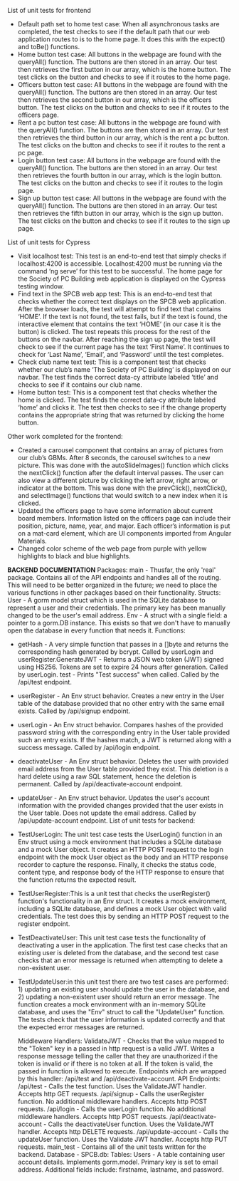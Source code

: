List of unit tests for frontend
- Default path set to home test case: When all asynchronous tasks are completed, the test checks to see if the default path that our web application routes to is to the home page. It does this with the expect() and toBe() functions. 
- Home button test case: All buttons in the webpage are found with the queryAll() function. The buttons are then stored in an array. Our test then retrieves the first button in our array, which is the home button. The test clicks on the button and checks to see if it routes to the home page. 
- Officers button test case: All buttons in the webpage are found with the queryAll() function. The buttons are then stored in an array. Our test then retrieves the second button in our array, which is the officers button. The test clicks on the button and checks to see if it routes to the officers page. 
- Rent a pc button test case: All buttons in the webpage are found with the queryAll() function. The buttons are then stored in an array. Our test then retrieves the third button in our array, which is the rent a pc button. The test clicks on the button and checks to see if it routes to the rent a pc page. 
- Login button test case: All buttons in the webpage are found with the queryAll() function. The buttons are then stored in an array. Our test then retrieves the fourth button in our array, which is the login button. The test clicks on the button and checks to see if it routes to the login page. 
- Sign up button test case: All buttons in the webpage are found with the queryAll() function. The buttons are then stored in an array. Our test then retrieves the fifth button in our array, which is the sign up button. The test clicks on the button and checks to see if it routes to the sign up page. 

List of unit tests for Cypress
- Visit localhost test: This test is an end-to-end test that simply checks if localhost:4200 is accessible. Localhost:4200 must be running via the command ‘ng serve’ for this test to be successful. The home page for the Society of PC Building web application is displayed on the Cypress testing window.
- Find text in the SPCB web app test: This is an end-to-end test that checks whether the correct text displays on the SPCB web application. After the browser loads, the test will attempt to find text that contains ‘HOME’. If the text is not found, the test fails, but if the text is found, the interactive element that contains the text ‘HOME’ (in our case it is the button) is clicked. The test repeats this process for the rest of the buttons on the navbar. After reaching the sign up page, the test will check to see if the current page has the text ‘First Name’. It continues to check for ‘Last Name’, ‘Email’, and ‘Password’ until the test completes. 
- Check club name text test: This is a component test that checks whether our club’s name ‘The Society of PC Building’ is displayed on our navbar. The test finds the correct data-cy attribute labeled ‘title’ and checks to see if it contains our club name.
- Home button test: This is a component test that checks whether the home is clicked. The test finds the correct data-cy attribute labeled ‘home’ and clicks it. The test then checks to see if the change property contains the appropriate string that was returned by clicking the home button. 

Other work completed for the frontend:
- Created a carousel component that contains an array of pictures from our club’s GBMs. After 8 seconds, the carousel switches to a new picture. This was done with the autoSlideImages() function which clicks the nextClick() function after the default interval passes. The user can also view a different picture by clicking the left arrow, right arrow, or indicator at the bottom. This was done with the prevClick(), nextClick(), and selectImage() functions that would switch to a new index when it is clicked. 
- Updated the officers page to have some information about current board members. Information listed on the officers page can include their position, picture, name, year, and major. Each officer’s information is put on a mat-card element, which are UI components imported from Angular Materials.
- Changed color scheme of the web page from purple with yellow highlights to black and blue highlights.



**BACKEND DOCUMENTATION**
Packages:
  main - Thusfar, the only 'real' package. Contains all of the API endpoints and handles all of the routing. This will need to be better organized in the future; we need to place the various functions in other packages based on their functionality.
    Structs:
      User - A gorm model struct which is used in the SQLite database to represent a user and their credentials. The primary key has been manually changed to be the user's email address.
      Env - A struct with a single field: a pointer to a gorm.DB instance. This exists so that we don't have to manually open the database in every function that needs it.
    Functions:
 - getHash - A very simple function that passes in a []byte and returns the corresponding hash generated by bcrypt. Called by userLogin and userRegister.GenerateJWT - Returns a JSON web token (JWT) signed using HS256. Tokens are set to expire 24 hours after generation. Called by userLogin. test - Prints "Test success" when called. Called by the /api/test endpoint.
- userRegister - An Env struct behavior. Creates a new entry in the User table of the database provided that no other entry with the same email exists. Called by /api/signup endpoint.
- userLogin - An Env struct behavior. Compares hashes of the provided password string with the corresponding entry in the User table provided such an entry exists. If the hashes match, a JWT is returned along with a success message. Called by /api/login endpoint.
- deactivateUser - An Env struct behavior. Deletes the user with provided email address from the User table provided they exist. This deletion is a hard delete using a raw SQL statement, hence the deletion is permanent. Called by /api/deactivate-account endpoint.
- updateUser - An Env struct behavior. Updates the user's account information with the provided changes provided that the user exists in the User table. Does not update the email address. Called by /api/update-account endpoint.
 List of unit tests for backend:
- TestUserLogin: The unit test case tests the UserLogin() function in an Env struct using a mock environment that includes a SQLite database and a mock User       object. It creates an HTTP POST request to the login endpoint with the mock User object as the body and an HTTP response recorder to capture the response. Finally, it checks the status code, content type, and response body of the HTTP response to ensure that the function returns the expected result.
- TestUserRegister:This is a unit test that checks the userRegister() function's functionality in an Env struct. It creates a mock environment, including a SQLite database, and defines a mock User object with valid credentials. The test does this by sending an HTTP POST request to the register endpoint.
- TestDeactivateUser: This unit test case tests the functionality of deactivating a user in the application. The first test case checks that an existing user is deleted from the database, and the second test case checks that an error message is returned when attempting to delete a non-existent user.
- TestUpdateUser:in this unit test there are two test cases are performed: 1) updating an existing user should update the user in the database, and 2) updating a non-existent user should return an error message. The function creates a mock environment with an in-memory SQLite database, and uses the "Env" struct to call the "UpdateUser" function. The tests check that the user information is updated correctly and that the expected error messages are returned.
      
   Middleware Handlers:
ValidateJWT - Checks that the value mapped to the "Token" key in a passed in http request is a valid JWT. Writes a response message telling the caller that they are unauthorized if the token is invalid or if there is no token at all. If the token is valid, the passed in function is allowed to execute. Endpoints which are wrapped by this handler: /api/test and /api/deactivate-account.
    API Endpoints:
      /api/test - Calls the test function. Uses the ValidateJWT handler. Accepts http GET requests.
      /api/signup - Calls the userRegister function. No additional middleware handlers. Accepts http POST requests.
      /api/login - Calls the userLogin function. No additional middleware handlers. Accepts http POST requests.
      /api/deactivate-account - Calls the deactivateUser function. Uses the ValidateJWT handler. Accepts http DELETE requests.
      /api/update-account - Calls the updateUser function. Uses the Validate JWT handler. Accepts http PUT requests.
  main_test - Contains all of the unit tests written for the backend.
Database - SPCB.db:
    Tables:
        Users - A table containing user account details. Implements gorm.model. Primary key is set to email address. Additional fields include: firstname, lastname, and password.
